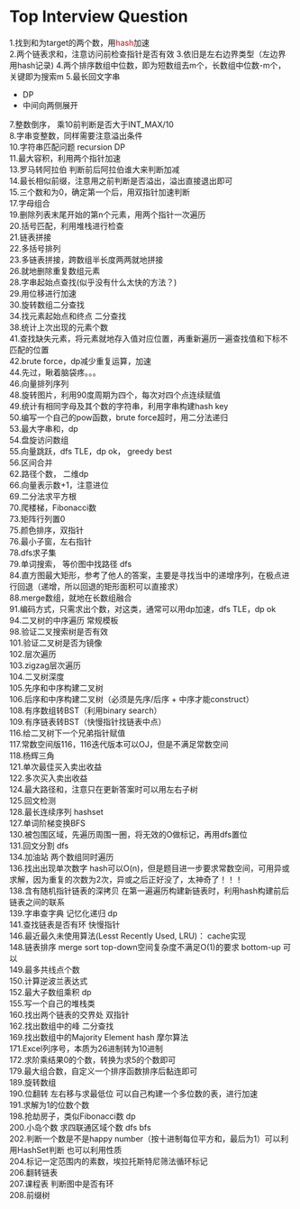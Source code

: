 # Top Interview Question
1.找到和为target的两个数，用<font color="#dd0000">hash</font>加速   
2.两个链表求和，注意访问前检查指针是否有效
3.依旧是左右边界类型（左边界用hash记录)
4.两个排序数组中位数，即为短数组去m个，长数组中位数-m个，关键即为搜索m
5.最长回文字串
  + DP
  + 中间向两侧展开  

7.整数倒序， 乘10前判断是否大于INT_MAX/10   
8.字串变整数，同样需要注意溢出条件   
10.字符串匹配问题 recursion DP  
11.最大容积，利用两个指针加速  
13.罗马转阿拉伯 判断前后阿拉伯谁大来判断加减  
14.最长相似前缀，注意用之前判断是否溢出，溢出直接退出即可  
15.三个数和为0，确定第一个后，用双指针加速判断  
17.字母组合   
19.删除列表末尾开始的第n个元素，用两个指针一次遍历   
20.括号匹配，利用堆栈进行检查   
21.链表拼接   
22.多括号排列   
23.多链表拼接，跨数组半长度两两就地拼接   
26.就地删除重复数组元素   
28.字串起始点查找(似乎没有什么太快的方法？)      
29.用位移进行加速   
30.旋转数组二分查找   
34.找元素起始点和终点 二分查找   
38.统计上次出现的元素个数   
41.查找缺失元素，将元素就地存入值对应位置，再重新遍历一遍查找值和下标不匹配的位置      
42.brute force，dp减少重复运算，加速   
44.先过，瞅着脑袋疼。。。   
46.向量排列序列   
48.旋转图片，利用90度周期为四个，每次对四个点连续赋值   
49.统计有相同字母及其个数的字符串，利用字串构建hash key   
50.编写一个自己的pow函数，brute force超时，用二分法递归   
53.最大字串和，dp   
54.盘旋访问数组      
55.向量跳跃，dfs TLE，dp ok， greedy best   
56.区间合并   
62.路径个数， 二维dp   
66.向量表示数+1，注意进位   
69.二分法求平方根   
70.爬楼梯，Fibonacci数   
73.矩阵行列置0    
75.颜色排序，双指针   
76.最小子窗，左右指针   
78.dfs求子集   
79.单词搜索， 等价图中找路径 dfs      
84.直方图最大矩形，参考了他人的答案，主要是寻找当中的递增序列，在极点进行回退（递增，所以回退的矩形面积可以直接求）   
88.merge数组，就地在长数组融合    
91.编码方式，只需求出个数，对这类，通常可以用dp加速，dfs TLE，dp ok   
94.二叉树的中序遍历 常规模板   
98.验证二叉搜索树是否有效   
101.验证二叉树是否为镜像   
102.层次遍历   
103.zigzag层次遍历   
104.二叉树深度   
105.先序和中序构建二叉树   
106.后序和中序构建二叉树（必须是先序/后序 + 中序才能construct）   
108.有序数组转BST（利用binary search）   
109.有序链表转BST（快慢指针找链表中点）   
116.给二叉树下一个兄弟指针赋值   
117.常数空间版116，116迭代版本可以OJ，但是不满足常数空间   
118.杨辉三角   
121.单次最佳买入卖出收益   
122.多次买入卖出收益   
124.最大路径和，注意只在更新答案时可以用左右子树   
125.回文检测   
128.最长连续序列 hashset   
127.单词阶梯变换BFS   
130.被包围区域，先遍历周围一圈，将无效的O做标记，再用dfs置位   
131.回文分割 dfs   
134.加油站 两个数组同时遍历   
136.找出出现单次数字 hash可以O(n)，但是题目进一步要求常数空间，可用异或求解，因为重复的次数为2次，异或之后正好没了，太神奇了！！！   
138.含有随机指针链表的深拷贝  在第一遍遍历构建新链表时，利用hash构建前后链表之间的联系   
139.字串查字典 记忆化递归 dp   
141.查找链表是否有环 快慢指针   
146.最近最久未使用算法(Lesst Recently Used, LRU)： cache实现   
148.链表排序 merge sort top-down空间复杂度不满足O(1)的要求  bottom-up 可以   
149.最多共线点个数    
150.计算逆波兰表达式    
152.最大子数组乘积 dp   
155.写一个自己的堆栈类   
160.找出两个链表的交界处 双指针   
162.找出数组中的峰 二分查找   
169.找出数组中的Majority Element   hash     摩尔算法   
171.Excel列序号，本质为26进制转为10进制   
172.求阶乘结果0的个数，转换为求5的个数即可   
179.最大组合数，自定义一个排序函数排序后黏连即可      
189.旋转数组   
190.位翻转 左右移与求最低位     可以自己构建一个多位数的表，进行加速   
191.求解为1的位数个数   
198.抢劫房子，类似Fibonacci数 dp   
200.小岛个数   求四联通区域个数   dfs   bfs   
202.判断一个数是不是happy number（按十进制每位平方和，最后为1）可以利用HashSet判断   也可以利用性质  
204.标记一定范围内的素数，埃拉托斯特尼筛法循环标记   
206.翻转链表   
207.课程表    判断图中是否有环   
208.前缀树    
